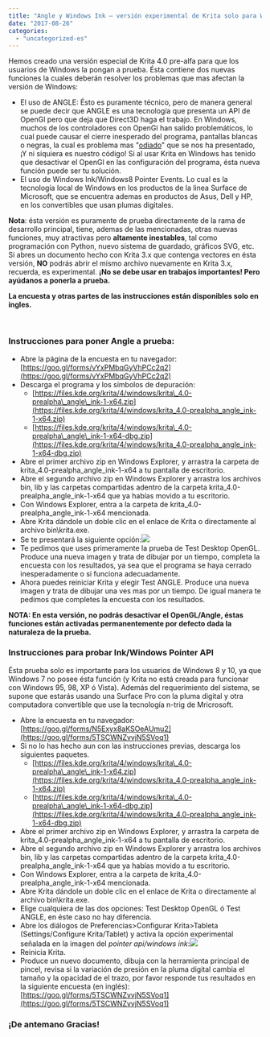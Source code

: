 ```yaml
---
title: "Angle y Windows Ink – versión experimental de Krita solo para Windows"
date: "2017-08-26"
categories: 
  - "uncategorized-es"
---
```


Hemos creado una versión especial de Krita 4.0 pre-alfa para que los usuarios de Windows la pongan a prueba. Ésta contiene dos nuevas funciones la cuales deberán resolver los problemas que mas afectan la versión de Windows:

- El uso de ANGLE: Ésto es puramente técnico, pero de manera general se puede decir que ANGLE es una tecnología que presenta un API de OpenGl pero que deja que Direct3D haga el trabajo. En Windows, muchos de los controladores con OpenGl han salido problemáticos, lo cual puede causar el cierre inesperado del programa, pantallas blancas o negras, la cual es problema mas "[odiado](https://bugs.kde.org/show_bug.cgi?id=360601)" que se nos ha presentado, ¡Y ni siquiera es nuestro código! Si al usar Krita en Windows has tenido que desactivar el OpenGl en las configuración del programa, ésta nueva función puede ser tu solución.
- El uso de Windows Ink/Windows8 Pointer Events. Lo cual es la tecnología local de Windows en los productos de la linea Surface de Microsoft, que se encuentra ademas en productos de Asus, Dell y HP, en los convertibles que usan plumas digitales.

**Nota**: ésta versión es puramente de prueba directamente de la rama de desarrollo principal, tiene, ademas de las mencionadas, otras nuevas funciones, muy atractivas pero **altamente inestables**, tal como programación con Python, nuevo sistema de guardado, gráficos SVG, etc. Si abres un documento hecho con Krita 3.x que contenga vectores en ésta versión, **NO** podrás abrir el mismo archivo nuevamente en Krita 3.x, recuerda, es experimental. **¡No se debe usar en trabajos importantes! Pero ayúdanos a ponerla a prueba.**

**La encuesta y otras partes de las instrucciones están disponibles solo en ingles.**

 

### Instrucciones para poner Angle a prueba:

- Abre la página de la encuesta en tu navegador: [https://goo.gl/forms/vYxPMbqGyVhPCc2q2](https://goo.gl/forms/vYxPMbqGyVhPCc2q2)
- Descarga el programa y los símbolos de depuración:
    - [https://files.kde.org/krita/4/windows/krita\_4.0-prealpha\_angle\_ink-1-x64.zip](https://files.kde.org/krita/4/windows/krita_4.0-prealpha_angle_ink-1-x64.zip)
    - [https://files.kde.org/krita/4/windows/krita\_4.0-prealpha\_angle\_ink-1-x64-dbg.zip](https://files.kde.org/krita/4/windows/krita_4.0-prealpha_angle_ink-1-x64-dbg.zip)
- Abre el primer archivo zip en Windows Explorer, y arrastra la carpeta de krita\_4.0-prealpha\_angle\_ink-1-x64 a tu pantalla de escritorio.
- Abre el segundo archivo zip en Windows Explorer y arrastra los archivos bin, lib y las carpetas compartidas adentro de la carpeta krita\_4.0-prealpha\_angle\_ink-1-x64 que ya habías movido a tu escritorio.
- Con Windows Explorer, entra a la carpeta de krita\_4.0-prealpha\_angle\_ink-1-x64 mencionada.
- Abre Krita dándole un doble clic en el enlace de Krita o directamente al archivo bin\\krita.exe.
- Se te presentará la siguiente opción:[![](/images/posts/2017/angle_question.png)](/images/posts/2017/angle_question.png)
- Te pedimos que uses primeramente la prueba de Test Desktop OpenGL. Produce una nueva imagen y trata de dibujar por un tiempo, completa la encuesta con los resultados, ya sea que el programa se haya cerrado inesperadamente o si funciona adecuadamente.
- Ahora puedes reiniciar Krita y elegir Test ANGLE. Produce una nueva imagen y trata de dibujar una ves mas por un tiempo. De igual manera te pedimos que completes la encuesta con los resultados.

**NOTA: En esta versión, no podrás desactivar el OpenGL/Angle, éstas funciones están activadas permanentemente por defecto dada la naturaleza de la prueba.**

### Instrucciones para probar Ink/Windows Pointer API

Ésta prueba solo es importante para los usuarios de Windows 8 y 10, ya que Windows 7 no posee ésta función (y Krita no está creada para funcionar con Windows 95, 98, XP ó Vista). Además del requerimiento del sistema, se supone que estarás usando una Surface Pro con la pluma digital y otra computadora convertible que use la tecnología n-trig de Mricrosoft.

- Abre la encuesta en tu navegador: [https://goo.gl/forms/N5Exyx8aKSOeAUmu2](https://goo.gl/forms/5TSCWNZvvjN5SVoq1)
- Si no lo has hecho aun con las instrucciones previas, descarga los siguientes paquetes.
    - [https://files.kde.org/krita/4/windows/krita\_4.0-prealpha\_angle\_ink-1-x64.zip](https://files.kde.org/krita/4/windows/krita_4.0-prealpha_angle_ink-1-x64.zip)
    - [https://files.kde.org/krita/4/windows/krita\_4.0-prealpha\_angle\_ink-1-x64-dbg.zip](https://files.kde.org/krita/4/windows/krita_4.0-prealpha_angle_ink-1-x64-dbg.zip)
- Abre el primer archivo zip en Windows Explorer, y arrastra la carpeta de krita\_4.0-prealpha\_angle\_ink-1-x64 a tu pantalla de escritorio.
- Abre el segundo archivo zip en Windows Explorer y arrastra los archivos bin, lib y las carpetas compartidas adentro de la carpeta krita\_4.0-prealpha\_angle\_ink-1-x64 que ya habías movido a tu escritorio.
- Con Windows Explorer, entra a la carpeta de krita\_4.0-prealpha\_angle\_ink-1-x64 mencionada.
- Abre Krita dándole un doble clic en el enlace de Krita o directamente al archivo bin\\krita.exe.
- Elige cualquiera de las dos opciones: Test Desktop OpenGL ó Test ANGLE, en éste caso no hay diferencia.
- Abre los diálogos de Preferencias>Configurar Krita>Tableta (Settings/Configure Krita/Tablet) y activa la opción experimental señalada en la imagen del _pointer api/windows ink_:[![](/images/posts/2017/tablet_support.png)](/images/posts/2017/tablet_support.png)
- Reinicia Krita.
- Produce un nuevo documento, dibuja con la herramienta principal de pincel, revisa si la variación de presión en la pluma digital cambia el tamaño y la opacidad de el trazo, por favor responde tus resultados en la siguiente encuesta (en inglés): [https://goo.gl/forms/5TSCWNZvvjN5SVoq1](https://goo.gl/forms/5TSCWNZvvjN5SVoq1)

### ¡De antemano Gracias!
